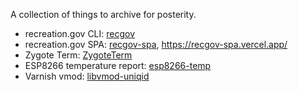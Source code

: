 A collection of things to archive for posterity.

* recreation.gov CLI: [recgov](https://github.com/cache-control/recgov)
* recreation.gov SPA: [recgov-spa](https://github.com/cache-control/recgov-spa), <https://recgov-spa.vercel.app/>
* Zygote Term: [ZygoteTerm](https://github.com/cache-control/ZygoteTerm)
* ESP8266 temperature report: [esp8266-temp](https://github.com/cache-control/esp8266-temp)
* Varnish vmod: [libvmod-uniqid](https://github.com/cache-control/libvmod-uniqid)
